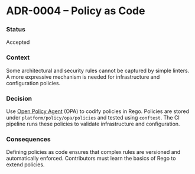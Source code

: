# ADR-0004 – Policy as Code

### Status

Accepted

### Context

Some architectural and security rules cannot be captured by simple linters.  A more expressive mechanism is needed for infrastructure and configuration policies.

### Decision

Use [Open Policy Agent](https://www.openpolicyagent.org/) (OPA) to codify policies in Rego.  Policies are stored under `platform/policy/opa/policies` and tested using `conftest`.  The CI pipeline runs these policies to validate infrastructure and configuration.

### Consequences

Defining policies as code ensures that complex rules are versioned and automatically enforced.  Contributors must learn the basics of Rego to extend policies.